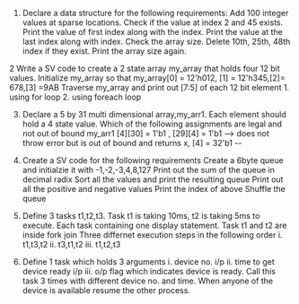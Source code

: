 1. Declare a data structure for the following requirements:
	Add 100 integer values at sparse locations. Check if the value at index 2 and 45 exists. Print the value of first index along with the index.
	Print the value at the last index along with index. Check the array size. Delete 10th, 25th, 48th index if they exist. Print the array size again.

2 Write a SV code to create a 2 state array my_array that holds four 12 bit values. Initialize my_array so that my_array[0] = 12'h012, [1] = 12'h345,[2]= 678,[3]  	=9AB Traverse my_array and print out [7:5] of each 12 bit element 1. using for loop 2. using foreach loop

3. Declare a 5 by 31 multi dimensional array,my_arr1. Each element should hold a 4 state value. Which of the following assignments are legal and not out of bound
	my_arr1  [4][30] = 1'b1 , [29][4] = 1'b1 --> does not throw error but is out of bound and returns x, [4] = 32'b1 --

4. Create a SV code for the following requirements
	Create a 6byte queue and initialzie it with -1,-2,-3,4,8,127
	Print out the sum of the queue in decimal radix
	Sort all the values and print the resulting queue
	Print out all the positive and negative values
	Print the index of above
	Shuffle the queue

5. Define 3 tasks t1,t2,t3. Task t1 is taking 10ms, t2 is taking 5ms to execute. Each task containing one display statement. Task t1 and t2 are inside fork join
	Three differnet execution steps in the following order i. t1,t3,t2  ii. t3,t1,t2   iii. t1,t2,t3

6. Define 1 task which holds 3 arguments i. device no. i/p ii. time to get device ready i/p  iii. o/p flag which indicates device is ready.
   Call this task 3 times with different device no. and time. When anyone of the device is available resume the other process.

